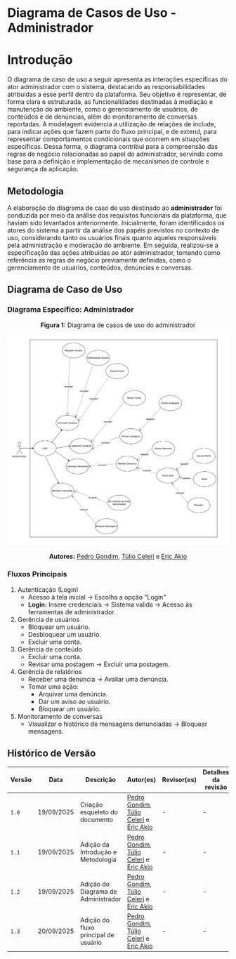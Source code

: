 # Diagrama de Casos de Uso - Administrador

# **Introdução**

O diagrama de caso de uso a seguir apresenta as interações específicas do ator administrador com o sistema, destacando as responsabilidades atribuídas a esse perfil dentro da plataforma. Seu objetivo é representar, de forma clara e estruturada, as funcionalidades destinadas à mediação e manutenção do ambiente, como o gerenciamento de usuários, de conteúdos e de denúncias, além do monitoramento de conversas reportadas. A modelagem evidencia a utilização de relações de include, para indicar ações que fazem parte do fluxo principal, e de extend, para representar comportamentos condicionais que ocorrem em situações específicas. Dessa forma, o diagrama contribui para a compreensão das regras de negócio relacionadas ao papel do administrador, servindo como base para a definição e implementação de mecanismos de controle e segurança da aplicação.

## **Metodologia**

A elaboração do diagrama de caso de uso destinado ao **administrador** foi conduzida por meio da análise dos requisitos funcionais da plataforma, que haviam sido levantados anteriormente. Inicialmente, foram identificados os atores do sistema a partir da análise dos papéis previstos no contexto de uso, considerando tanto os usuários finais quanto aqueles responsáveis pela administração e moderação do ambiente. Em seguida, realizou-se a especificação das ações atribuídas ao ator administrador, tomando como referência as regras de negócio previamente definidas, como o gerenciamento de usuários, conteúdos, denúncias e conversas.

## **Diagrama de Caso de Uso**



### Diagrama Específico: Administrador

<center>

**Figura 1:** Diagrama de casos de uso do administrador

![Diagrama Caso de Uso do administrador](../../assets/diagrama_administrador.png)

**Autores:** [Pedro Gondim](https://github.com/G0ndim), [Túlio Celeri](https://github.com/TulioCeleri) e [Eric Akio](https://github.com/eric-kingu)
</center>


### Fluxos Principais

1. Autenticação (Login)
    - Acesso à tela inicial → Escolha a opção "Login"
    - **Login:** Insere credenciais → Sistema valida → Acesso às ferramentas de administrador.
2. Gerência de usuários
    - Bloquear um usuário.
    - Desbloquear um usuário.
    - Excluir uma conta.
3. Gerência de conteúdo
    - Excluir uma conta.
    - Revisar uma postagem → Excluir uma postagem.
4. Gerência de relatórios
    - Receber uma denúncia → Avaliar uma denúncia.
    - Tomar uma ação:
      - Arquivar uma denúncia.
      - Dar um aviso ao usuário.
      - Bloquear um usuário.
5. Monitoramento de conversas
    - Visualizar o histórico de mensagens denunciadas → Bloquear mensagens.


## **Histórico de Versão**

| Versão |     Data    | Descrição   | Autor(es) | Revisor(es) | Detalhes da revisão | 
| ------ | ----------- | ----------- | --------- | ----------- | --------------------|
| `1.0` | 19/09/2025 | Criação esqueleto do documento | [Pedro Gondim](https://github.com/G0ndim), [Túlio Celeri](https://github.com/TulioCeleri) e [Eric Akio](https://github.com/eric-kingu) | - | - |
| `1.1` | 19/09/2025 | Adição da Introdução e Metodologia | [Pedro Gondim](https://github.com/G0ndim), [Túlio Celeri](https://github.com/TulioCeleri) e [Eric Akio](https://github.com/eric-kingu) | - | - |
| `1.2` | 19/09/2025 | Adição do Diagrama de Administrador | [Pedro Gondim](https://github.com/G0ndim), [Túlio Celeri](https://github.com/TulioCeleri) e [Eric Akio](https://github.com/eric-kingu) | - | - |
| `1.3` | 20/09/2025 | Adição do fluxo principal de usuário | [Pedro Gondim](https://github.com/G0ndim), [Túlio Celeri](https://github.com/TulioCeleri) e [Eric Akio](https://github.com/eric-kingu) | - | - |